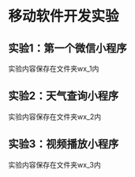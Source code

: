# 移动软件开发实验

## 实验1：第一个微信小程序

实验内容保存在文件夹wx_1内

## 实验2：天气查询小程序

实验内容保存在文件夹wx_2内

## 实验3：视频播放小程序

实验内容保存在文件夹wx_3内
